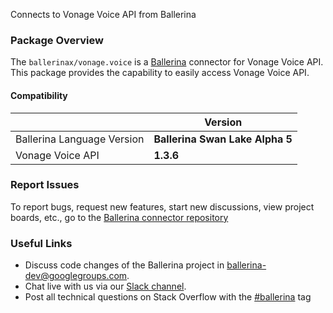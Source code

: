 Connects to Vonage Voice API from Ballerina

### Package Overview
The `ballerinax/vonage.voice` is a [Ballerina](https://ballerina.io/) connector for Vonage Voice API.
This package provides the capability to easily access Vonage Voice API.

#### Compatibility
|                               | Version                        |
|-------------------------------|--------------------------------|
| Ballerina Language Version    | **Ballerina Swan Lake Alpha 5**|
| Vonage Voice API              | **1.3.6**                      |

### Report Issues
To report bugs, request new features, start new discussions, view project boards, etc., go to the [Ballerina connector repository](https://github.com/ballerina-platform/ballerinax-openapi-connectors)

### Useful Links
- Discuss code changes of the Ballerina project in [ballerina-dev@googlegroups.com](mailto:ballerina-dev@googlegroups.com).
- Chat live with us via our [Slack channel](https://ballerina.io/community/slack/).
- Post all technical questions on Stack Overflow with the [#ballerina](https://stackoverflow.com/questions/tagged/ballerina) tag
